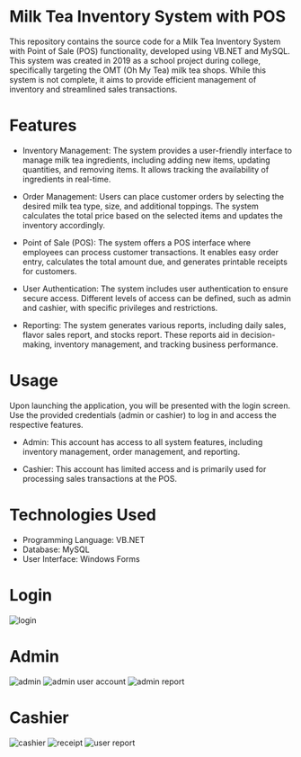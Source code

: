 
# Milk Tea Inventory System with POS

This repository contains the source code for a Milk Tea Inventory System with Point of Sale (POS) functionality, developed using VB.NET and MySQL. This system was created in 2019 as a school project during college, specifically targeting the OMT (Oh My Tea) milk tea shops. While this system is not complete, it aims to provide efficient management of inventory and streamlined sales transactions.

# Features
- Inventory Management: The system provides a user-friendly interface to manage milk tea ingredients, including adding new items, updating quantities, and removing items. It allows tracking the availability of ingredients in real-time.

- Order Management: Users can place customer orders by selecting the desired milk tea type, size, and additional toppings. The system calculates the total price based on the selected items and updates the inventory accordingly.

- Point of Sale (POS): The system offers a POS interface where employees can process customer transactions. It enables easy order entry, calculates the total amount due, and generates printable receipts for customers.

- User Authentication: The system includes user authentication to ensure secure access. Different levels of access can be defined, such as admin and cashier, with specific privileges and restrictions.

- Reporting: The system generates various reports, including daily sales, flavor sales report, and stocks report. These reports aid in decision-making, inventory management, and tracking business performance.

# Usage
Upon launching the application, you will be presented with the login screen. Use the provided credentials (admin or cashier) to log in and access the respective features.

- Admin: This account has access to all system features, including inventory management, order management, and reporting.

- Cashier: This account has limited access and is primarily used for processing sales transactions at the POS.
  
# Technologies Used
- Programming Language: VB.NET
- Database: MySQL
- User Interface: Windows Forms

# Login
![login](https://github.com/JPDeOcampo/milktea-inventory-pos/assets/70895878/088f49d0-30d7-441f-9513-3cac627de66a)

# Admin
![admin](https://github.com/JPDeOcampo/milktea-inventory-pos/assets/70895878/63cede69-bec1-4254-b391-40cc65ad7c67)
![admin user account](https://github.com/JPDeOcampo/milktea-inventory-pos/assets/70895878/a4ee4db8-503b-4c84-98a9-739f6e73670c)
![admin report](https://github.com/JPDeOcampo/milktea-inventory-pos/assets/70895878/f76f1021-d80f-422a-b772-d10feec6ac05)

# Cashier
![cashier](https://github.com/JPDeOcampo/milktea-inventory-pos/assets/70895878/ebddf768-211a-415f-a6f4-5e30cd60c87c)
![receipt](https://github.com/JPDeOcampo/milktea-inventory-pos/assets/70895878/c03ec347-5ba8-490b-89fc-1d9410226027)
![user report](https://github.com/JPDeOcampo/milktea-inventory-pos/assets/70895878/5f9748f0-d835-45c1-9172-78f0ed8e9b8f)







